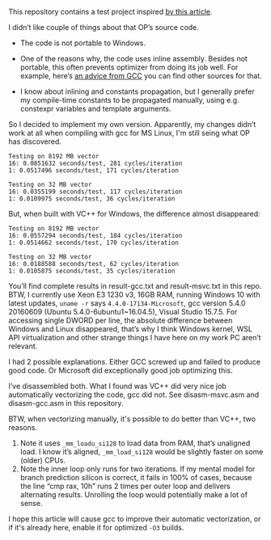This repository contains a test project inspired [by this article](http://archive.is/U80sA).I didn’t like couple of things about that OP’s source code.* The code is not portable to Windows.* One of the reasons why, the code uses inline assembly. Besides not portable, this often prevents optimizer from doing its job well. For example, here’s [an advice from GCC](https://gcc.gnu.org/wiki/DontUseInlineAsm) you can find other sources for that.* I know about inlining and constants propagation, but I generally prefer my compile-time constants to be propagated manually, using e.g. constexpr variables and template arguments.So I decided to implement my own version. Apparently, my changes didn’t work at all when compiling with gcc for MS Linux, I'm still seing what OP has discovered.	Testing on 8192 MB vector	16: 0.0851632 seconds/test, 281 cycles/iteration	1: 0.0517496 seconds/test, 171 cycles/iteration	Testing on 32 MB vector	16: 0.0355199 seconds/test, 117 cycles/iteration	1: 0.0109975 seconds/test, 36 cycles/iterationBut, when built with VC++ for Windows, the difference almost disappeared:	Testing on 8192 MB vector	16: 0.0557294 seconds/test, 184 cycles/iteration	1: 0.0514662 seconds/test, 170 cycles/iteration	Testing on 32 MB vector	16: 0.0188588 seconds/test, 62 cycles/iteration	1: 0.0105875 seconds/test, 35 cycles/iterationYou’ll find complete results in result-gcc.txt and result-msvc.txt in this repo.BTW, I currently use Xeon E3 1230 v3, 16GB RAM, running Windows 10 with latest updates, `uname -r` says `4.4.0-17134-Microsoft`, gcc version 5.4.0 20160609 (Ubuntu 5.4.0-6ubuntu1~16.04.5), Visual Studio 15.7.5.For accessing single DWORD per line, the absolute difference between Windows and Linux disappeared, that’s why I think Windows kernel, WSL API virtualization and other strange things I have here on my work PC aren’t relevant.I had 2 possible explanations. Either GCC screwed up and failed to produce good code. Or Microsoft did exceptionally good job optimizing this.I’ve disassembled both. What I found was VC++ did very nice job automatically vectorizing the code, gcc did not. See disasm-msvc.asm and disasm-gcc.asm in this repository.BTW, when vectorizing manually, it's possible to do better than VC++, two reasons.1. Note it uses `_mm_loadu_si128` to load data from RAM, that’s unaligned load. I know it’s aligned, `_mm_load_si128` would be slightly faster on some (older) CPUs.2. Note the inner loop only runs for two iterations. If my mental model for branch prediction silicon is correct, it fails in 100% of cases, because the line “cmp     rax, 10h” runs 2 times per outer loop and delivers alternating results.  Unrolling the loop would potentially make a lot of sense.I hope this article will cause gcc to improve their automatic vectorization, or if it's already here, enable it for optimized `-O3` builds.